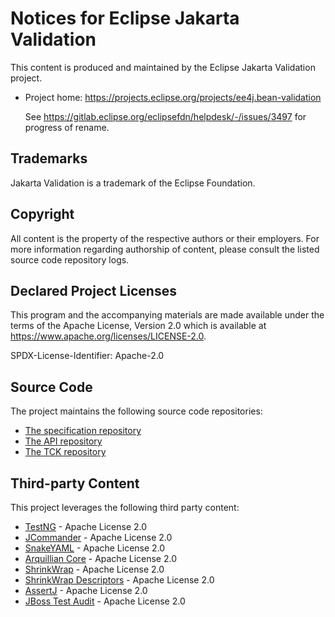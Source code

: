 # Notices for Eclipse Jakarta Validation

This content is produced and maintained by the Eclipse Jakarta Validation
project.


* Project home: https://projects.eclipse.org/projects/ee4j.bean-validation

   See https://gitlab.eclipse.org/eclipsefdn/helpdesk/-/issues/3497 for progress of rename.

## Trademarks

 Jakarta Validation is a trademark of the Eclipse Foundation.

## Copyright

All content is the property of the respective authors or their employers. For
more information regarding authorship of content, please consult the listed
source code repository logs.

## Declared Project Licenses

This program and the accompanying materials are made available under the terms
of the Apache License, Version 2.0 which is available at
https://www.apache.org/licenses/LICENSE-2.0.

SPDX-License-Identifier: Apache-2.0

## Source Code

The project maintains the following source code repositories:

* [The specification repository](https://github.com/jakartaee/validation-spec)
* [The API repository](https://github.com/jakartaee/validation)
* [The TCK repository](https://github.com/jakartaee/validation-tck)

## Third-party Content

This project leverages the following third party content:

 * [TestNG](https://github.com/cbeust/testng) - Apache License 2.0
 * [JCommander](https://github.com/cbeust/jcommander) - Apache License 2.0
 * [SnakeYAML](https://bitbucket.org/asomov/snakeyaml/src) - Apache License 2.0
 * [Arquillian Core](https://github.com/arquillian/arquillian-core) - Apache License 2.0
 * [ShrinkWrap](https://github.com/shrinkwrap/shrinkwrap) - Apache License 2.0
 * [ShrinkWrap Descriptors](https://github.com/shrinkwrap/descriptors) - Apache License 2.0
 * [AssertJ](https://github.com/joel-costigliola/assertj-core) - Apache License 2.0
 * [JBoss Test Audit](https://github.com/jboss/jboss-test-audit) - Apache License 2.0

